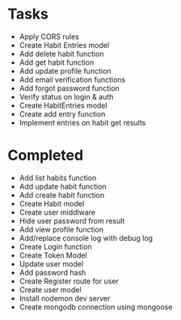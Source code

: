 # Tasks
- Apply CORS rules
- Create Habit Entries model
- Add delete habit function
- Add get habit function
- Add update profile function
- Add email verification functions
- Add forgot password function
- Verify status on login & auth
- Create HabitEntries model
- Create add entry function
- Implement entries on habit get results

# Completed
- Add list habits function
- Add update habit function
- Add create habit function
- Create Habit model
- Create user middlware
- Hide user password from result
- Add view profile function
- Add/replace console log with debug log
- Create Login function
- Create Token Model
- Update user model
- Add password hash
- Create Register route for user
- Create user model
- Install nodemon dev server
- Create mongodb connection using mongoose